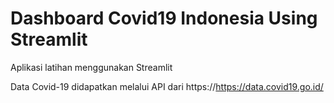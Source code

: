 # Dashboard Covid19 Indonesia Using Streamlit

Aplikasi latihan menggunakan Streamlit

Data Covid-19 didapatkan melalui API dari https://https://data.covid19.go.id/
